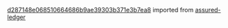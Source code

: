 [d287148e068510664686b9ae39303b371e3b7ea8](https://github.com/insolar/assured-ledger/commit/d287148e068510664686b9ae39303b371e3b7ea8) imported from [assured-ledger](https://github.com/insolar/assured-ledger)
